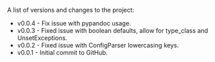 A list of versions and changes to the project:

- v0.0.4 - Fix issue with pypandoc usage.
- v0.0.3 - Fixed issue with boolean defaults, allow for type_class and UnsetExceptions.
- v0.0.2 - Fixed issue with ConfigParser lowercasing keys.
- v0.0.1 - Initial commit to GitHub.
